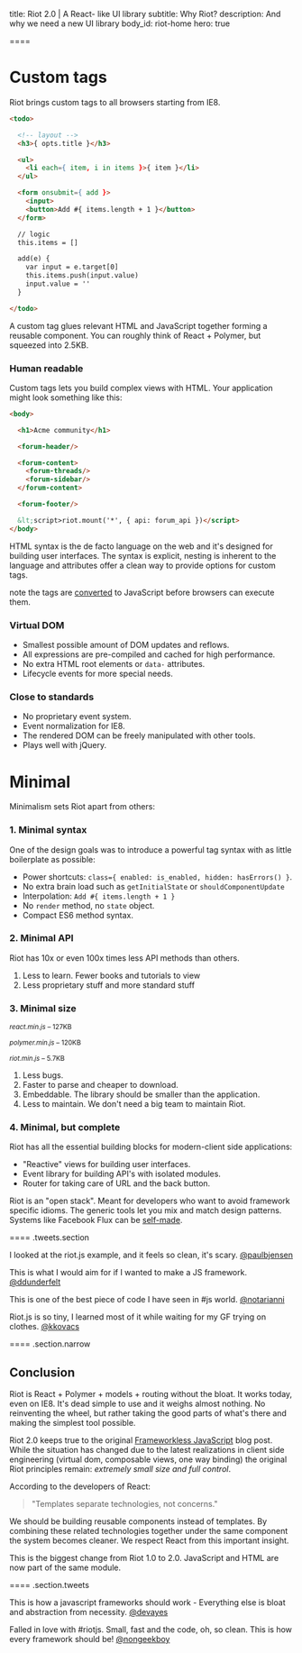 
title: Riot 2.0 | A React- like UI library
subtitle: Why Riot?
description: And why we need a new UI library
body_id: riot-home
hero: true

====

# Custom tags

Riot brings custom tags to all browsers starting from IE8.

``` html
<todo>

  <!-- layout -->
  <h3>{ opts.title }</h3>

  <ul>
    <li each={ item, i in items }>{ item }</li>
  </ul>

  <form onsubmit={ add }>
    <input>
    <button>Add #{ items.length + 1 }</button>
  </form>

  // logic
  this.items = []

  add(e) {
    var input = e.target[0]
    this.items.push(input.value)
    input.value = ''
  }

</todo>
```
A custom tag glues relevant HTML and JavaScript together forming a reusable component. You can roughly think of React + Polymer, but squeezed into 2.5KB.


### Human readable

Custom tags lets you build complex views with HTML. Your application might look something like this:

``` html
<body>

  <h1>Acme community</h1>

  <forum-header/>

  <forum-content>
    <forum-threads/>
    <forum-sidebar/>
  </forum-content>

  <forum-footer/>

  &lt;script>riot.mount('*', { api: forum_api })</script>
</body>
```

HTML syntax is the de facto language on the web and it's designed for building user interfaces. The syntax is explicit, nesting is inherent to the language and attributes offer a clean way to provide options for custom tags.

<span class="tag">note</span> the tags are [converted](guide/#compiler) to JavaScript before browsers can execute them.

### Virtual DOM
- Smallest possible amount of DOM updates and reflows.
- All expressions are pre-compiled and cached for high performance.
- No extra HTML root elements or `data-` attributes.
- Lifecycle events for more special needs.


### Close to standards
- No proprietary event system.
- Event normalization for IE8.
- The rendered DOM can be freely manipulated with other tools.
- Plays well with jQuery.


# Minimal

Minimalism sets Riot apart from others:


### 1. Minimal syntax

One of the design goals was to introduce a powerful tag syntax with as little boilerplate as possible:

- Power shortcuts: `class={ enabled: is_enabled, hidden: hasErrors() }`.
- No extra brain load such as `getInitialState` or `shouldComponentUpdate`
- Interpolation: `Add #{ items.length + 1 }`
- No `render` method, no `state` object.
- Compact ES6 method syntax.


### 2. Minimal API

Riot has 10x or even 100x times less API methods than others.

1. Less to learn. Fewer books and tutorials to view
2. Less proprietary stuff and more standard stuff


### 3. Minimal size

<small><em>react.min.js</em> – 127KB</small>
<span class="bar red"></span>

<small><em>polymer.min.js</em> – 120KB</small>
<span class="bar red" style="width: 94%"></span>

<small><em>riot.min.js</em> – 5.7KB</small>
<span class="bar blue" style="width: 4.3%"></span>


1. Less bugs.
4. Faster to parse and cheaper to download.
3. Embeddable. The library should be smaller than the application.
4. Less to maintain. We don't need a big team to maintain Riot.

### 4. Minimal, but complete

Riot has all the essential building blocks for modern-client side applications:

- "Reactive" views for building user interfaces.
- Event library for building API's with isolated modules.
- Router for taking care of URL and the back button.

Riot is an "open stack". Meant for developers who want to avoid framework specific idioms. The generic tools let you mix and match design patterns. Systems like Facebook Flux can be [self-made](https://github.com/jimsparkman/RiotControl).


==== .tweets.section

I looked at the riot.js example, and it feels so clean, it's scary. [@paulbjensen](https://twitter.com/paulbjensen/status/558378720403419137)

This is what I would aim for if I wanted to make a JS framework. [@ddunderfelt](https://twitter.com/ddunderfelt/status/558522477081788416)

This is one of the best piece of code I have seen in #js world. [@notarianni](https://twitter.com/notarianni/status/421388764334669825)

Riot.js is so tiny, I learned most of it while waiting for my GF trying on clothes. [@kkovacs](https://twitter.com/kkovacs/status/422063156945764352)


==== .section.narrow

## Conclusion

Riot is React + Polymer + models + routing without the bloat. It works today, even on IE8. It's dead simple to use and it weighs almost nothing. No reinventing the wheel, but rather taking the good parts of what's there and making the simplest tool possible.

Riot 2.0 keeps true to the original [Frameworkless JavaScript](/blog/technology/frameworkless-javascript.html) blog post. While the situation has changed due to the latest realizations in client side engineering (virtual dom, composable views, one way binding) the original Riot principles remain: *extremely small size and full control*.

According to the developers of React:

> "Templates separate technologies, not concerns."

We should be building reusable components instead of templates. By combining these related technologies together under the same component the system becomes cleaner. We respect React from this important insight.

This is the biggest change from Riot 1.0 to 2.0. JavaScript and HTML are now part of the same module.


==== .section.tweets

This is how a javascript frameworks should work - Everything else is bloat and abstraction from necessity. [@devayes](https://twitter.com/devayes/status/396311780407783426)

Falled in love with #riotjs. Small, fast and the code, oh, so clean. This is how every framework should be! [@nongeekboy](https://twitter.com/nongeekboy/status/436086922419515392)
